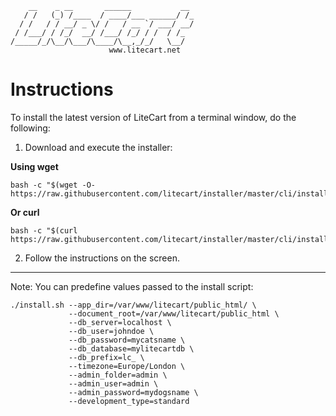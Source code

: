         __    _ __       ______           __
       / /   (_) /____  / ____/___ ______/ /_
      / /   / / __/ _ \/ /   / __ `/ ___/ __/
     / /___/ / /_/  __/ /___/ /_/ / /  / /_
    /_____/_/\__/\___/\____/\__,_/_/   \__/
                          www.litecart.net

# Instructions

To install the latest version of LiteCart from a terminal window, do the following:

1. Download and execute the installer:

  **Using wget**

    bash -c "$(wget -O- https://raw.githubusercontent.com/litecart/installer/master/cli/install.sh)"

  **Or curl**

    bash -c "$(curl https://raw.githubusercontent.com/litecart/installer/master/cli/install.sh)"

2. Follow the instructions on the screen.

-----------------------------------------------------------------------

Note: You can predefine values passed to the install script:

    ./install.sh --app_dir=/var/www/litecart/public_html/ \
                 --document_root=/var/www/litecart/public_html \
                 --db_server=localhost \
                 --db_user=johndoe \
                 --db_password=mycatsname \
                 --db_database=mylitecartdb \
                 --db_prefix=lc_ \
                 --timezone=Europe/London \
                 --admin_folder=admin \
                 --admin_user=admin \
                 --admin_password=mydogsname \
                 --development_type=standard
